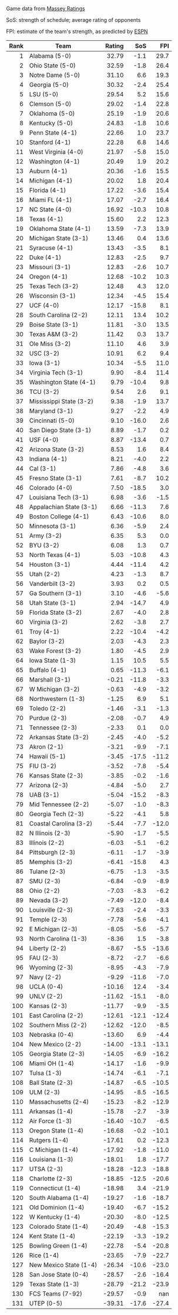 Game data from [Massey Ratings](https://www.masseyratings.com/data.php)

SoS: strength of schedule; average rating of opponents

FPI: estimate of the team's strength, as predicted by
[ESPN](http://www.espn.com/college-football/statistics/teamratings)

Rank |           Team            | Rating |  SoS  |  FPI  
----:| ------------------------- | ------:| -----:| -----:
   1 | Alabama (5-0)             |  32.79 |  -1.1 |  29.7
   2 | Ohio State (5-0)          |  32.59 |  -1.8 |  26.4
   3 | Notre Dame (5-0)          |  31.10 |   6.6 |  19.3
   4 | Georgia (5-0)             |  30.32 |  -2.4 |  25.4
   5 | LSU (5-0)                 |  29.54 |   5.2 |  15.6
   6 | Clemson (5-0)             |  29.02 |  -1.4 |  22.8
   7 | Oklahoma (5-0)            |  25.19 |  -1.9 |  20.6
   8 | Kentucky (5-0)            |  24.83 |  -1.8 |  10.6
   9 | Penn State (4-1)          |  22.66 |   1.0 |  23.7
  10 | Stanford (4-1)            |  22.28 |   6.8 |  14.6
  11 | West Virginia (4-0)       |  21.97 |  -5.8 |  15.0
  12 | Washington (4-1)          |  20.49 |   1.9 |  20.2
  13 | Auburn (4-1)              |  20.36 |  -1.6 |  15.5
  14 | Michigan (4-1)            |  20.02 |   1.8 |  20.4
  15 | Florida (4-1)             |  17.22 |  -3.6 |  15.4
  16 | Miami FL (4-1)            |  17.07 |  -2.7 |  16.4
  17 | NC State (4-0)            |  16.92 | -10.3 |  10.8
  18 | Texas (4-1)               |  15.60 |   2.2 |  12.3
  19 | Oklahoma State (4-1)      |  13.59 |  -7.3 |  13.9
  20 | Michigan State (3-1)      |  13.46 |   0.4 |  13.6
  21 | Syracuse (4-1)            |  13.43 |  -3.5 |   8.1
  22 | Duke (4-1)                |  12.83 |  -2.5 |   9.7
  23 | Missouri (3-1)            |  12.83 |  -2.6 |  10.7
  24 | Oregon (4-1)              |  12.68 | -10.2 |  10.3
  25 | Texas Tech (3-2)          |  12.48 |   4.3 |  12.0
  26 | Wisconsin (3-1)           |  12.34 |  -4.5 |  15.4
  27 | UCF (4-0)                 |  12.17 | -15.8 |   8.1
  28 | South Carolina (2-2)      |  12.11 |  13.4 |  10.2
  29 | Boise State (3-1)         |  11.81 |  -3.0 |  13.5
  30 | Texas A&M (3-2)           |  11.42 |   0.3 |  13.7
  31 | Ole Miss (3-2)            |  11.10 |   4.6 |   3.9
  32 | USC (3-2)                 |  10.91 |   6.2 |   9.4
  33 | Iowa (3-1)                |  10.34 |  -5.5 |  11.0
  34 | Virginia Tech (3-1)       |   9.90 |  -8.4 |  11.4
  35 | Washington State (4-1)    |   9.79 | -10.4 |   9.8
  36 | TCU (3-2)                 |   9.54 |   2.6 |   9.1
  37 | Mississippi State (3-2)   |   9.38 |  -1.9 |  13.7
  38 | Maryland (3-1)            |   9.27 |  -2.2 |   4.9
  39 | Cincinnati (5-0)          |   9.10 | -16.0 |   2.6
  40 | San Diego State (3-1)     |   8.89 |  -1.7 |   0.2
  41 | USF (4-0)                 |   8.87 | -13.4 |   0.7
  42 | Arizona State (3-2)       |   8.53 |   1.6 |   8.4
  43 | Indiana (4-1)             |   8.21 |  -4.0 |   2.2
  44 | Cal (3-1)                 |   7.86 |  -4.8 |   3.6
  45 | Fresno State (3-1)        |   7.61 |  -8.7 |  10.2
  46 | Colorado (4-0)            |   7.50 | -18.5 |   3.0
  47 | Louisiana Tech (3-1)      |   6.98 |  -3.6 |  -1.5
  48 | Appalachian State (3-1)   |   6.66 | -11.3 |   7.6
  49 | Boston College (4-1)      |   6.43 | -10.6 |   8.0
  50 | Minnesota (3-1)           |   6.36 |  -5.9 |   2.4
  51 | Army (3-2)                |   6.35 |   5.3 |   0.0
  52 | BYU (3-2)                 |   6.08 |   1.3 |   0.7
  53 | North Texas (4-1)         |   5.03 | -10.8 |   4.3
  54 | Houston (3-1)             |   4.44 | -11.4 |   4.2
  55 | Utah (2-2)                |   4.23 |  -1.3 |   8.7
  56 | Vanderbilt (3-2)          |   3.93 |   0.2 |   0.5
  57 | Ga Southern (3-1)         |   3.10 |  -4.6 |  -5.6
  58 | Utah State (3-1)          |   2.94 | -14.7 |   4.9
  59 | Florida State (3-2)       |   2.67 |  -4.0 |   2.8
  60 | Virginia (3-2)            |   2.62 |  -3.8 |   2.7
  61 | Troy (4-1)                |   2.22 | -10.4 |  -4.2
  62 | Baylor (3-2)              |   2.03 |  -4.3 |   2.3
  63 | Wake Forest (3-2)         |   1.80 |  -4.5 |   2.9
  64 | Iowa State (1-3)          |   1.15 |  10.5 |   5.5
  65 | Buffalo (4-1)             |   0.65 | -11.3 |  -6.1
  66 | Marshall (3-1)            |  -0.21 | -11.8 |  -3.3
  67 | W Michigan (3-2)          |  -0.63 |  -4.9 |  -3.2
  68 | Northwestern (1-3)        |  -1.25 |   6.9 |   5.1
  69 | Toledo (2-2)              |  -1.46 |  -3.1 |  -1.3
  70 | Purdue (2-3)              |  -2.08 |  -0.7 |   4.9
  71 | Tennessee (2-3)           |  -2.33 |   0.1 |   0.0
  72 | Arkansas State (3-2)      |  -2.45 |  -4.0 |  -5.2
  73 | Akron (2-1)               |  -3.21 |  -9.9 |  -7.1
  74 | Hawaii (5-1)              |  -3.45 | -17.5 | -11.2
  75 | FIU (3-2)                 |  -3.52 |  -7.8 |  -5.4
  76 | Kansas State (2-3)        |  -3.85 |  -0.2 |  -1.6
  77 | Arizona (2-3)             |  -4.84 |  -5.0 |   2.7
  78 | UAB (3-1)                 |  -5.04 | -15.2 |  -8.3
  79 | Mid Tennessee (2-2)       |  -5.07 |  -1.0 |  -8.3
  80 | Georgia Tech (2-3)        |  -5.22 |  -4.1 |   5.8
  81 | Coastal Carolina (3-2)    |  -5.44 |  -7.7 | -12.0
  82 | N Illinois (2-3)          |  -5.90 |  -1.7 |  -5.5
  83 | Illinois (2-2)            |  -6.03 |  -5.1 |  -6.2
  84 | Pittsburgh (2-3)          |  -6.11 |  -1.7 |  -3.9
  85 | Memphis (3-2)             |  -6.41 | -15.8 |   4.3
  86 | Tulane (2-3)              |  -6.75 |  -1.3 |  -3.5
  87 | SMU (2-3)                 |  -6.84 |  -0.9 |  -8.9
  88 | Ohio (2-2)                |  -7.03 |  -8.3 |  -6.2
  89 | Nevada (3-2)              |  -7.49 | -12.0 |  -8.4
  90 | Louisville (2-3)          |  -7.63 |  -2.4 |  -3.3
  91 | Temple (2-3)              |  -7.78 |  -5.6 |  -4.1
  92 | E Michigan (2-3)          |  -8.05 |  -5.6 |  -5.7
  93 | North Carolina (1-3)      |  -8.36 |   1.5 |  -3.8
  94 | Liberty (2-2)             |  -8.67 |  -5.5 | -13.6
  95 | FAU (2-3)                 |  -8.72 |  -2.7 |  -6.6
  96 | Wyoming (2-3)             |  -8.95 |  -4.3 |  -7.9
  97 | Navy (2-2)                |  -9.29 | -11.6 |  -7.0
  98 | UCLA (0-4)                | -10.16 |  12.4 |  -3.4
  99 | UNLV (2-2)                | -11.62 | -15.1 |  -8.0
 100 | Kansas (2-3)              | -11.77 |  -9.9 |  -3.5
 101 | East Carolina (2-2)       | -12.61 | -12.1 | -12.4
 102 | Southern Miss (2-2)       | -12.62 | -12.0 |  -8.5
 103 | Nebraska (0-4)            | -13.60 |   6.9 |  -4.4
 104 | New Mexico (2-2)          | -14.00 | -13.1 | -13.1
 105 | Georgia State (2-3)       | -14.05 |  -6.9 | -16.2
 106 | Miami OH (1-4)            | -14.17 |  -1.6 |  -9.9
 107 | Tulsa (1-3)               | -14.74 |  -6.1 |  -7.1
 108 | Ball State (2-3)          | -14.87 |  -6.5 | -10.5
 109 | ULM (2-3)                 | -14.95 |  -8.5 | -16.5
 110 | Massachusetts (2-4)       | -15.23 |  -8.2 | -12.9
 111 | Arkansas (1-4)            | -15.78 |  -2.7 |  -3.9
 112 | Air Force (1-3)           | -16.40 | -10.7 |  -6.5
 113 | Oregon State (1-4)        | -16.68 |  -0.2 | -10.1
 114 | Rutgers (1-4)             | -17.61 |   0.2 | -12.3
 115 | C Michigan (1-4)          | -17.92 |  -1.8 | -11.0
 116 | Louisiana (1-3)           | -18.01 |   1.8 | -17.7
 117 | UTSA (2-3)                | -18.28 | -12.3 | -18.8
 118 | Charlotte (2-3)           | -18.85 | -12.5 | -20.6
 119 | Connecticut (1-4)         | -18.98 |   3.4 | -21.9
 120 | South Alabama (1-4)       | -19.27 |  -1.6 | -18.7
 121 | Old Dominion (1-4)        | -19.40 |  -6.7 | -15.2
 122 | W Kentucky (1-4)          | -20.30 |  -8.0 | -12.5
 123 | Colorado State (1-4)      | -20.49 |  -4.8 | -15.3
 124 | Kent State (1-4)          | -22.19 |  -3.3 | -19.2
 125 | Bowling Green (1-4)       | -22.78 |  -5.4 | -20.8
 126 | Rice (1-4)                | -23.65 |  -7.9 | -22.7
 127 | New Mexico State (1-4)    | -26.34 | -10.6 | -23.0
 128 | San Jose State (0-4)      | -28.57 |  -2.6 | -16.4
 129 | Texas State (1-3)         | -28.79 | -21.2 | -23.9
 130 | FCS Teams (7-92)          | -29.57 |  -0.9 |   nan
 131 | UTEP (0-5)                | -39.31 | -17.6 | -27.4
